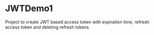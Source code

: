 # JWTDemo1
Project to create JWT based access token with expiration time, refresh access token and deleting refresh tokens
